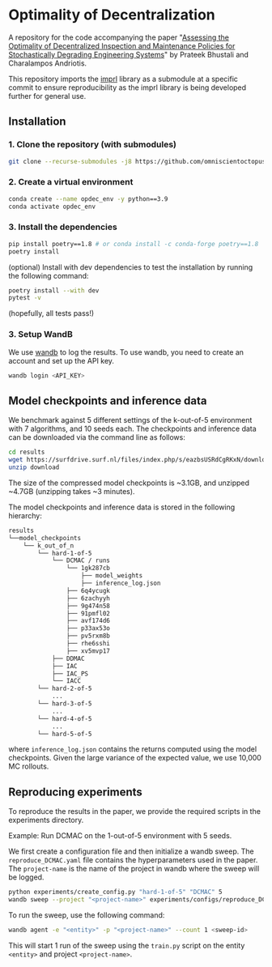 # Optimality of Decentralization

A repository for the code accompanying the paper "[Assessing the Optimality of Decentralized Inspection and Maintenance Policies for Stochastically Degrading Engineering Systems]()" by Prateek Bhustali and Charalampos Andriotis.

This repository imports the [imprl](https://github.com/omniscientoctopus/imprl) library as a submodule at a specific commit to ensure reproducibility as the imprl library is being developed further for general use.

## Installation

### 1. Clone the repository (with submodules)

```bash
git clone --recurse-submodules -j8 https://github.com/omniscientoctopus/optimality-of-decentralization.git
```

### 2. Create a virtual environment

```bash
conda create --name opdec_env -y python==3.9
conda activate opdec_env
```

### 3. Install the dependencies

```bash
pip install poetry==1.8 # or conda install -c conda-forge poetry==1.8
poetry install
```

(optional) Install with dev dependencies to test the installation by
running the following command:

```bash
poetry install --with dev
pytest -v
```

(hopefully, all tests pass!)

### 3. Setup WandB

We use [wandb](https://wandb.ai/) to log the results. To use wandb, you need to create an account and set up the API key.

```bash
wandb login <API_KEY>
```

## Model checkpoints and inference data

We benchmark against $5$ different settings of the k-out-of-5 environment with $7$ algorithms, and $10$ seeds each. The checkpoints and inference data can be downloaded via the command line as follows:

```bash
cd results
wget https://surfdrive.surf.nl/files/index.php/s/eazbsUSRdCgRKxN/download
unzip download
```

The size of the compressed model checkpoints is ~3.1GB, and unzipped ~4.7GB (unzipping takes ~3 minutes).

The model checkpoints and inference data is stored in the following hierarchy:

```bash
results
└──model_checkpoints
    └── k_out_of_n
        └── hard-1-of-5
            └── DCMAC / runs
                └── 1gk287cb
                    ├── model_weights
                    ├── inference_log.json
                ├── 6q4ycugk
                ├── 6zachyyh
                ├── 9g474n58
                ├── 91pmfl02
                ├── avf174d6
                ├── p33ax53o
                ├── pv5rxm8b
                ├── rhe6sshi
                ├── xv5mvp17
            ├── DDMAC
            ├── IAC
            ├── IAC_PS
            └── IACC
        └── hard-2-of-5
            ...
        └── hard-3-of-5
            ...
        └── hard-4-of-5
            ...
        └── hard-5-of-5
```

where `inference_log.json` contains the returns computed using the model checkpoints. Given the large variance of the expected value, we use 10,000 MC rollouts.


## Reproducing experiments

To reproduce the results in the paper, we provide the required scripts in the experiments directory.

Example: Run DCMAC on the 1-out-of-5 environment with 5 seeds. 

We first create a configuration file and then initialize a wandb sweep. The `reproduce_DCMAC.yaml` file contains the hyperparameters used in the paper. The `project-name` is the name of the project in wandb where the sweep will be logged.

```bash
python experiments/create_config.py "hard-1-of-5" "DCMAC" 5
wandb sweep --project "<project-name>" experiments/configs/reproduce_DCMAC.yaml
```

To run the sweep, use the following command:

```bash
wandb agent -e "<entity>" -p "<project-name>" --count 1 <sweep-id>
```

This will start 1 run of the sweep using the `train.py` script on the entity `<entity>` and project `<project-name>`.
